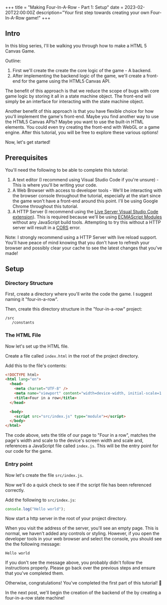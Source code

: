 +++
title = "Making Four-In-A-Row - Part 1: Setup"
date = 2023-02-20T22:00:00Z
description="Your first step towards creating your own Four-In-A-Row game!"
+++

## Intro

In this blog series, I'll be walking you through how to make a HTML 5 Canvas Game.

Outline:

1. First we'll create the create the core logic of the game - A backend.
2. After implementing the backend logic of the game, we'll create a front-end
   for the game using the HTML5 Canvas API.

The benefit of this approach is that we reduce the scope of bugs with core game
logic by storing it all in a state machine object. The front-end will simply be
an interface for interacting with the state machine object.

Another benefit of this approach is that you have flexible choice for how you'll
implement the game's front-end. Maybe you find another way to use the HTML5 Canvas APIs? Maybe you want to use the built-in HTML elements. You could even try creating
the front-end with WebGL or a game engine. After this tutorial, you will be free
to explore these various options!

Now, let's get started!

## Prerequisites

You'll need the following to be able to complete this tutorial:

1. A text editor (I recommend using Visual Studio Code if you're unsure) -
   This is where you'll be writing your code.
2. A Web Browser with access to developer tools - We'll be interacting with the browser console throughout the tutorial, especially at the start since the game
   won't have a front-end around this point. I'll be using Google Chrome throughout this tutorial.
3. A HTTP Server (I recommend using the
   [Live Server Visual Studio Code extension](https://marketplace.visualstudio.com/items?itemName=ritwickdey.LiveServer)). This is required because we'll be using
   [ECMAScript Modules](https://developer.mozilla.org/en-US/docs/Web/JavaScript/Guide/Modules) without any JavaScript build tools. Attempting to try this without a HTTP
   server will result in a [CORS](https://developer.mozilla.org/en-US/docs/Web/HTTP/CORS) error.

Note: I strongly recommend using a HTTP Server with live reload support. You'll have peace of mind
knowing that you don't have to refresh your browser and possibly clear your cache to see the latest
changes that you've made!

## Setup

### Directory Structure

First, create a directory where you'll write the code the game. I suggest naming
it "four-in-a-row".

Then, create this directory structure in the "four-in-a-row" project:

```
/src
   /constants
```

### The HTML File

Now let's set up the HTML file.

Create a file called `index.html` in the root of the project directory.

Add this to the file's contents:

```html
<!DOCTYPE html>
<html lang="en">
  <head>
    <meta charset="UTF-8" />
    <meta name="viewport" content="width=device-width, initial-scale=1.0" />
    <title>Four in a row</title>
  </head>

  <body>
    <script src="src/index.js" type="module"></script>
  </body>
</html>
```

The code above, sets the title of our page to "Four in a row", matches the page's
width and scale to the device's screen width and scale and, references a JavaScript file called `index.js`. This will be the entry point for our code for the game.

### Entry point

Now let's create the file `src/index.js`.

Now we'll do a quick check to see if the script file has been referenced correctly.

Add the following to `src/index.js`:

```js
console.log("Hello world");
```

Now start a http server in the root of your project directory.

When you visit the address of the server, you'll see an empty page. This is normal, we haven't added any controls or styling.
However, if you open the developer tools in your web browser and select the console, you should see the the following message:

```
Hello world
```

If you don't see the message above, you probably didn't follow the instructions properly. Please go back over the previous
steps and ensure that you've completed them.

Otherwise, congratulations! You've completed the first part of this tutorial! 🥳

In the next post, we'll begin the creation of the backend of the by creating a four-in-a-row state machine!
